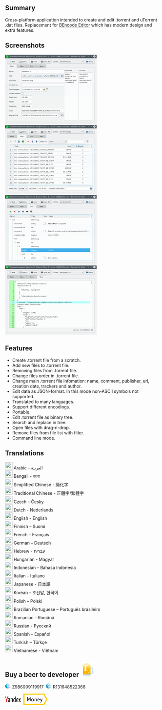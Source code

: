 ## Summary

Cross-platform application intended to create and edit .torrent and uTorrent .dat files. Replacement for [BEncode Editor](https://sites.google.com/site/ultimasites/bencode-editor) which has modern design and extra features.

## Screenshots

<a href="main.png"><img style="width:300px" src="main.png" alt="Main"/></a>
<a href="files.png"><img style="width:300px" src="files.png" alt="Files"/></a>
<a href="tree.png"><img style="width:300px" src="tree.png" alt="Tree"/></a>
<a href="raw.png"><img style="width:300px" src="raw.png" alt="Raw"/></a>

## Features

- Create .torrent file from a scratch.  
- Add new files to .torrent file.  
- Removing files from .torrent file.  
- Change files order in .torrent file.  
- Change main .torrent file infomation: name, comment, publisher, url, creation date, trackers and author.  
- Edit data as JSON-format. In this mode non-ASCII symbols not supported.  
- Translated to many languages.  
- Support different encodings.
- Portable.  
- Edit .torrent file as binary tree.  
- Search and replace in tree.  
- Open files with drag-n-drop.  
- Remove files from file list with filter.  
- Command line mode.

## Translations

<img src="https://lipis.github.io/flag-icon-css/flags/4x3/sa.svg" width="24" height="24" /> Arabic - العربية  
<img src="https://lipis.github.io/flag-icon-css/flags/4x3/bd.svg" width="24" height="24" /> Bengali - বাংলা  
<img src="https://lipis.github.io/flag-icon-css/flags/4x3/cn.svg" width="24" height="24" /> Simplified Chinese - 简化字  
<img src="https://lipis.github.io/flag-icon-css/flags/4x3/tw.svg" width="24" height="24" /> Traditional Chinese - 正體字/繁體字  
<img src="https://lipis.github.io/flag-icon-css/flags/4x3/cz.svg" width="24" height="24" /> Czech – Česky  
<img src="https://lipis.github.io/flag-icon-css/flags/4x3/nl.svg" width="24" height="24" /> Dutch - Nederlands  
<img src="https://lipis.github.io/flag-icon-css/flags/4x3/us.svg" width="24" height="24" /> English - English  
<img src="https://lipis.github.io/flag-icon-css/flags/4x3/fi.svg" width="24" height="24" /> Finnish – Suomi  
<img src="https://lipis.github.io/flag-icon-css/flags/4x3/fr.svg" width="24" height="24" /> French – Français  
<img src="https://lipis.github.io/flag-icon-css/flags/4x3/de.svg" width="24" height="24" /> German – Deutsch  
<img src="https://lipis.github.io/flag-icon-css/flags/4x3/il.svg" width="24" height="24" /> Hebrew - עברית‎  
<img src="https://lipis.github.io/flag-icon-css/flags/4x3/hu.svg" width="24" height="24" /> Hungarian - Magyar  
<img src="https://lipis.github.io/flag-icon-css/flags/4x3/id.svg" width="24" height="24" /> Indonesian – Bahasa Indonesia  
<img src="https://lipis.github.io/flag-icon-css/flags/4x3/it.svg" width="24" height="24" /> Italian – Italiano  
<img style="border:gray" src="https://lipis.github.io/flag-icon-css/flags/4x3/jp.svg" width="24" height="24" /> Japanese - 日本語  
<img src="https://lipis.github.io/flag-icon-css/flags/4x3/kr.svg" width="24" height="24" /> Korean - 조선말, 한국어  
<img src="https://lipis.github.io/flag-icon-css/flags/4x3/pl.svg" width="24" height="24" /> Polish – Polski  
<img src="https://lipis.github.io/flag-icon-css/flags/4x3/br.svg" width="24" height="24" /> Brazilian Portuguese – Português brasileiro  
<img src="https://lipis.github.io/flag-icon-css/flags/4x3/ro.svg" width="24" height="24" /> Romanian - Română  
<img src="https://lipis.github.io/flag-icon-css/flags/4x3/ru.svg" width="24" height="24" /> Russian - Русский  
<img src="https://lipis.github.io/flag-icon-css/flags/4x3/es.svg" width="24" height="24" /> Spanish – Español  
<img src="https://lipis.github.io/flag-icon-css/flags/4x3/tr.svg" width="24" height="24" /> Turkish – Türkçe  
<img src="https://lipis.github.io/flag-icon-css/flags/4x3/vn.svg" width="24" height="24" /> Vietnamese - Việtnam  

## Buy a beer to developer <img class="scale" src="icons/beer.png">

<img class="scale" src="icons/wmlogo_16.png">&ensp;Z986009119917&ensp;<img class="scale" src="icons/wmlogo_16.png">&ensp;R131648522366

<a href="https://money.yandex.ru/to/410013137242898"><img src="icons/ya_money_logo_eng.png"></a>

